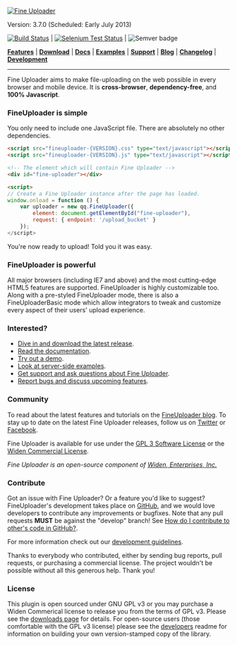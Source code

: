 [![Fine Uploader](http://fineuploader.com/img/FineUploader_logo.png)](http://fineuploader.com/)

Version: 3.7.0 (Scheduled: Early July 2013)

[![Build Status](https://www.travis-ci.org/Widen/fine-uploader.png)](https://www.travis-ci.org/Widen/fine-uploader?branch=develop) | [![Selenium Test Status](https://saucelabs.com/buildstatus/feltnerm)](https://saucelabs.com/u/fineuploader) | ![Semver badge](http://calm-shore-6115.herokuapp.com/?label=semver&value=2.0.0&color=green)

[**Features**](docs/features.md) |
[**Download**](http://fineuploader.com/downloads.html) |
[**Docs**](docs/documentation.md) |
[**Examples**](http://fineuploader.com/#demo) |
[**Support**](docs/support.md) |
[**Blog**](http://blog.fineuploader.com/) | 
[**Changelog**](http://blog.fineuploader.com/2013/05/fine-uploader-36.html) |
[**Development**](docs/development.md)

---

Fine Uploader aims to make file-uploading on the web possible in every browser and mobile device. It is **cross-browser**, **dependency-free**, and **100% Javascript**. 

### FineUploader is simple

You only need to include one JavaScript file. There are absolutely no other dependencies. 

```html
<script src="fineuploader-{VERSION}.css" type="text/javascript"></script>
<script src="fineuploader-{VERSION}.js" type="text/javascript"></script>

<!-- The element which will contain Fine Uploader -->
<div id="fine-uploader"></div>

<script>        
// Create a Fine Uploader instance after the page has loaded.
window.onload = function () {
    var uploader = new qq.FineUploader({
        element: document.getElementById("fine-uploader"),
        request: { endpoint: '/upload_bucket' }
    });   
</script>
```
    
You're now ready to upload! Told you it was easy.
    
### FineUploader is powerful

All major browsers (including IE7 and above) and the most cutting-edge HTML5 features are supported. FineUploader is highly customizable too. Along with a pre-styled FineUploader mode, there is also a FineUploaderBasic mode which allow integrators to tweak and customize every aspect of their users' upload experience.

### Interested?

- [Dive in and download the latest release](http://fineuploader.com/downloads.html).
- [Read the documentation](docs/documentation.md).
- [Try out a demo](http://fineuploader.com/#demo).
- [Look at server-side examples](https://github.com/Widen/fine-uploader-server).
- [Get support and ask questions about Fine Uploader](http://stackoverflow.com/questions/tagged/fine-uploader).
- [Report bugs and discuss upcoming features](https://github.com/Widen/fine-uploader/issues).

### Community

To read about the latest features and tutorials on the [FineUploader blog](http://blog.fineuploader.com/). To stay up to date on the latest Fine Uploader releases, follow us on [Twitter](https://twitter.com/fineuploader) or [Facebook](https://www.facebook.com/fineuploader).

Fine Uploader is available for use under the [GPL 3 Software License](https://www.gnu.org/licenses/gpl-3.0-standalone.html) or the [Widen Commercial License](http://fineuploader.com/licensing.html).

*Fine Uploader is an open-source component of [Widen, Enterprises, Inc.](http://www.widen.com/)*

### Contribute

Got an issue with Fine Uploader? Or a feature you'd like to suggest? FineUploader's development takes place on [GitHub](https://github.com/Widen/fine-uploader), and we would love developers to contribute any improvements or bugfixes. Note that any pull requests **MUST** be against the "develop" branch! See [How do I contribute to other's code in GitHub?](http://stackoverflow.com/questions/4384776/how-do-i-contribute-to-others-code-in-github).

For more information check out our [development guidelines](docs/development.md).

Thanks to everybody who contributed, either by sending bug reports, pull requests, or purchasing a commercial license. The project wouldn't be possible without all this generous help. Thank you!

### License ###
This plugin is open sourced under GNU GPL v3 or you may purchase a Widen Commerical license to release you from the terms of
GPL v3.  Please see the [downloads page](http://fineuploader.com/downloads.html) for details.  For open-source users (those
comfortable with the GPL v3 license) please see the [developers](docs/development.md) readme for information on building
your own version-stamped copy of the library.
